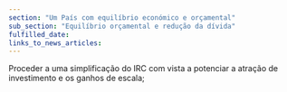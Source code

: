 ```yaml
---
section: "Um País com equilíbrio económico e orçamental"
sub_section: "Equilíbrio orçamental e redução da dívida"
fulfilled_date:
links_to_news_articles:
---
```


Proceder a uma simplificação do IRC com vista a potenciar a atração de investimento e os ganhos de escala;